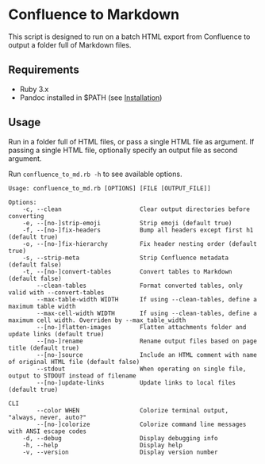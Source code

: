# Confluence to Markdown

This script is designed to run on a batch HTML export from Confluence to output a folder full of Markdown files.

## Requirements

- Ruby 3.x
- Pandoc installed in $PATH (see [Installation](https://pandoc.org/installing.html))

## Usage

Run in a folder full of HTML files, or pass a single HTML file as argument.
If passing a single HTML file, optionally specify an output file as second argument.

Run `confluence_to_md.rb -h` to see available options.

```console
Usage: confluence_to_md.rb [OPTIONS] [FILE [OUTPUT_FILE]]

Options:
    -c, --clean                      Clear output directories before converting
    -e, --[no-]strip-emoji           Strip emoji (default true)
    -f, --[no-]fix-headers           Bump all headers except first h1 (default true)
    -o, --[no-]fix-hierarchy         Fix header nesting order (default true)
    -s, --strip-meta                 Strip Confluence metadata (default false)
    -t, --[no-]convert-tables        Convert tables to Markdown (default false)
        --clean-tables               Format converted tables, only valid with --convert-tables
        --max-table-width WIDTH      If using --clean-tables, define a maximum table width
        --max-cell-width WIDTH       If using --clean-tables, define a maximum cell width. Overriden by --max_table_width
        --[no-]flatten-images        Flatten attachments folder and update links (default true)
        --[no-]rename                Rename output files based on page title (default true)
        --[no-]source                Include an HTML comment with name of original HTML file (default false)
        --stdout                     When operating on single file, output to STDOUT instead of filename
        --[no-]update-links          Update links to local files (default true)

CLI
        --color WHEN                 Colorize terminal output, "always, never, auto?"
        --[no-]colorize              Colorize command line messages with ANSI escape codes
    -d, --debug                      Display debugging info
    -h, --help                       Display help
    -v, --version                    Display version number
```
